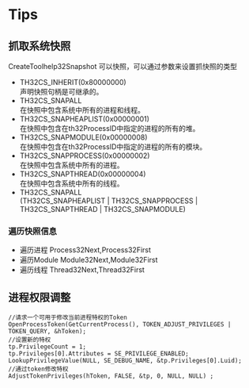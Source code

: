 # Tips
## 抓取系统快照
CreateToolhelp32Snapshot 可以快照，可以通过参数来设置抓快照的类型
+ TH32CS_INHERIT(0x80000000)        
 声明快照句柄是可继承的。
+ TH32CS_SNAPALL        
在快照中包含系统中所有的进程和线程。
+ TH32CS_SNAPHEAPLIST(0x00000001)       
在快照中包含在th32ProcessID中指定的进程的所有的堆。
+ TH32CS_SNAPMODULE(0x00000008)     
在快照中包含在th32ProcessID中指定的进程的所有的模块。
+ TH32CS_SNAPPROCESS(0x00000002)        
在快照中包含系统中所有的进程。
+ TH32CS_SNAPTHREAD(0x00000004)         
在快照中包含系统中所有的线程。
+ TH32CS_SNAPALL        
(TH32CS_SNAPHEAPLIST | TH32CS_SNAPPROCESS | TH32CS_SNAPTHREAD | TH32CS_SNAPMODULE)

### 遍历快照信息
+ 遍历进程 Process32Next,Process32First
+ 遍历Module Module32Next,Module32First
+ 遍历线程 Thread32Next,Thread32First


## 进程权限调整
```
//请求一个可用于修改当前进程特权的Token
OpenProcessToken(GetCurrentProcess(), TOKEN_ADJUST_PRIVILEGES | TOKEN_QUERY, &hToken);
//设置新的特权
tp.PrivilegeCount = 1;
tp.Privileges[0].Attributes = SE_PRIVILEGE_ENABLED;
LookupPrivilegeValue(NULL, SE_DEBUG_NAME, &tp.Privileges[0].Luid);
//通过token修改特权
AdjustTokenPrivileges(hToken, FALSE, &tp, 0, NULL, NULL) ;

```
